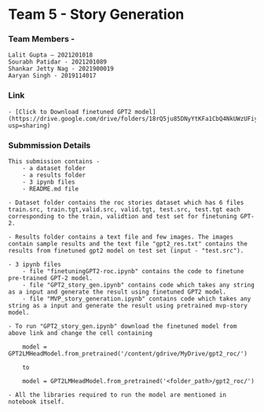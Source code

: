 
# Team 5 - Story Generation

### Team Members -     
    
    Lalit Gupta – 2021201018
    Sourabh Patidar - 2021201089
    Shankar Jetty Nag - 2021900019 
    Aaryan Singh - 2019114017 

### Link 
    - [Click to Download finetuned GPT2 model] (https://drive.google.com/drive/folders/18rQ5ju85DNyYtKFa1CbQ4NkUWzUFiydp?usp=sharing)

### Submmission Details

    This submission contains -
        - a dataset folder
        - a results folder
        - 3 ipynb files
        - README.md file
    
    - Dataset folder contains the roc stories dataset which has 6 files train.src, train.tgt,valid.src, valid.tgt, test.src, test.tgt each corresponding to the train, validtion and test set for finetuning GPT-2.

    - Results folder contains a text file and few images. The images contain sample results and the text file "gpt2_res.txt" contains the results from finetuned gpt2 model on test set (input - "test.src").

    - 3 ipynb files 
        - file "finetuningGPT2-roc.ipynb" contains the code to finetune pre-trained GPT-2 model.
        - file "GPT2_story_gen.ipynb" contains code which takes any string as a input and generate the result using finetuned GPT2 model.
        - file "MVP_story_generation.ipynb" contains code which takes any string as a input and generate the result using pretrained mvp-story model.

    - To run "GPT2_story_gen.ipynb" download the finetuned model from above link and change the cell containing
    
        model = GPT2LMHeadModel.from_pretrained('/content/gdrive/MyDrive/gpt2_roc/') 

        to 

        model = GPT2LMHeadModel.from_pretrained('<folder_path>/gpt2_roc/')

    - All the libraries required to run the model are mentioned in notebook itself. 

